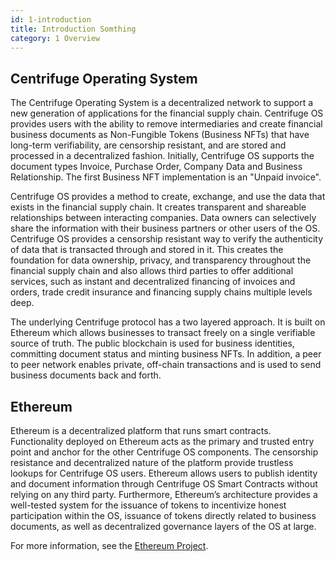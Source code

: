 ```yaml
---
id: 1-introduction
title: Introduction Somthing
category: 1 Overview
---
```


## Centrifuge Operating System

The Centrifuge Operating System is a decentralized network to support a new generation of applications for the financial supply chain. Centrifuge OS provides users with the ability to remove intermediaries and create financial business documents as Non-Fungible Tokens (Business NFTs) that have long-term verifiability, are censorship resistant, and are stored and processed in a decentralized fashion. Initially, Centrifuge OS supports the document types Invoice, Purchase Order, Company Data and Business Relationship. The first Business NFT implementation is an "Unpaid invoice". 

Centrifuge OS provides a method to create, exchange, and use the data that exists in the financial supply chain. It creates transparent and shareable relationships between interacting companies. Data owners can selectively share the information with their business partners or other users of the OS. Centrifuge OS provides a censorship resistant way to verify the authenticity of data that is transacted through and stored in it. This creates the foundation for data ownership, privacy, and transparency throughout the financial supply chain and also allows third parties to offer additional services, such as instant and decentralized financing of invoices and orders, trade credit insurance and financing supply chains multiple levels deep.
 
The underlying Centrifuge protocol has a two layered approach. It is built on Ethereum which allows businesses to transact freely on a single verifiable source of truth. The public blockchain is used for business identities, committing document status and minting business NFTs. In addition, a peer to peer network enables private, off-chain transactions and is used to send business documents back and forth.

## Ethereum

Ethereum is a decentralized platform that runs smart contracts. Functionality deployed on Ethereum acts as the primary and trusted entry point and anchor for the other Centrifuge OS components. The censorship resistance and decentralized nature of the platform provide trustless lookups for Centrifuge OS users. Ethereum allows users to publish identity and document information through Centrifuge OS Smart Contracts without relying on any third party. Furthermore, Ethereum’s architecture provides a well-tested system for the issuance of tokens to incentivize honest participation within the OS, issuance of tokens directly related to business documents, as well as decentralized governance layers of the OS at large.

For more information, see the [Ethereum Project](https://www.ethereum.org/).
